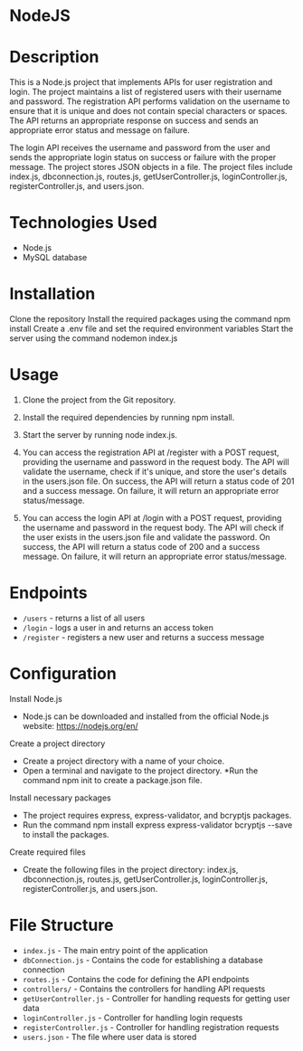 # NodeJS

# Description
This is a Node.js project that implements APIs for user registration and login. The project maintains a list of registered users with their username and password. The registration API performs validation on the username to ensure that it is unique and does not contain special characters or spaces. The API returns an appropriate response on success and sends an appropriate error status and message on failure.

The login API receives the username and password from the user and sends the appropriate login status on success or failure with the proper message. The project stores JSON objects in a file. The project files include index.js, dbconnection.js, routes.js, getUserController.js, loginController.js, registerController.js, and users.json.

# Technologies Used
* Node.js
* MySQL database

# Installation
Clone the repository
Install the required packages using the command npm install
Create a .env file and set the required environment variables
Start the server using the command nodemon index.js

# Usage
1. Clone the project from the Git repository.

2. Install the required dependencies by running npm install.

3. Start the server by running node index.js.

4. You can access the registration API at /register with a POST request, providing the username and password in the request body. The API will validate the username, check if it's unique, and store the user's details in the users.json file. On success, the API will return a status code of 201 and a success message. On failure, it will return an appropriate error status/message.

5. You can access the login API at /login with a POST request, providing the username and password in the request body. The API will check if the user exists in the users.json file and validate the password. On success, the API will return a status code of 200 and a success message. On failure, it will return an appropriate error status/message.

# Endpoints
* `/users` - returns a list of all users
* `/login` - logs a user in and returns an access token
* `/register` - registers a new user and returns a success message

# Configuration
Install Node.js

* Node.js can be downloaded and installed from the official Node.js website: https://nodejs.org/en/

Create a project directory

* Create a project directory with a name of your choice.
* Open a terminal and navigate to the project directory.
*Run the command npm init to create a package.json file.

Install necessary packages

* The project requires express, express-validator, and bcryptjs packages.
* Run the command npm install express express-validator bcryptjs --save to install the packages.

Create required files

* Create the following files in the project directory: index.js, dbconnection.js, routes.js, getUserController.js, loginController.js, registerController.js, and users.json.


# File Structure
* `index.js` - The main entry point of the application
* `dbConnection.js` - Contains the code for establishing a database connection
* `routes.js` - Contains the code for defining the API endpoints
* `controllers/` - Contains the controllers for handling API requests
* `getUserController.js` - Controller for handling requests for getting user data
* `loginController.js` - Controller for handling login requests
* `registerController.js` - Controller for handling registration requests
* `users.json` - The file where user data is stored
